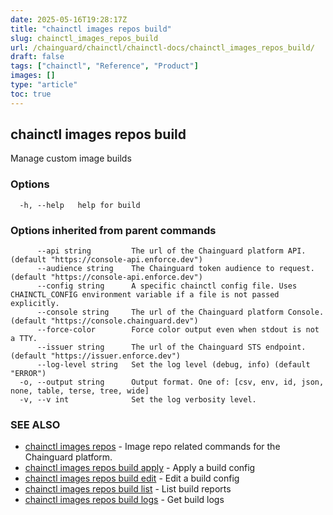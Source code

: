 ```yaml
---
date: 2025-05-16T19:28:17Z
title: "chainctl images repos build"
slug: chainctl_images_repos_build
url: /chainguard/chainctl/chainctl-docs/chainctl_images_repos_build/
draft: false
tags: ["chainctl", "Reference", "Product"]
images: []
type: "article"
toc: true
---
```

## chainctl images repos build

Manage custom image builds

### Options

```
  -h, --help   help for build
```

### Options inherited from parent commands

```
      --api string         The url of the Chainguard platform API. (default "https://console-api.enforce.dev")
      --audience string    The Chainguard token audience to request. (default "https://console-api.enforce.dev")
      --config string      A specific chainctl config file. Uses CHAINCTL_CONFIG environment variable if a file is not passed explicitly.
      --console string     The url of the Chainguard platform Console. (default "https://console.chainguard.dev")
      --force-color        Force color output even when stdout is not a TTY.
      --issuer string      The url of the Chainguard STS endpoint. (default "https://issuer.enforce.dev")
      --log-level string   Set the log level (debug, info) (default "ERROR")
  -o, --output string      Output format. One of: [csv, env, id, json, none, table, terse, tree, wide]
  -v, --v int              Set the log verbosity level.
```

### SEE ALSO

* [chainctl images repos](/chainguard/chainctl/chainctl-docs/chainctl_images_repos/)	 - Image repo related commands for the Chainguard platform.
* [chainctl images repos build apply](/chainguard/chainctl/chainctl-docs/chainctl_images_repos_build_apply/)	 - Apply a build config
* [chainctl images repos build edit](/chainguard/chainctl/chainctl-docs/chainctl_images_repos_build_edit/)	 - Edit a build config
* [chainctl images repos build list](/chainguard/chainctl/chainctl-docs/chainctl_images_repos_build_list/)	 - List build reports
* [chainctl images repos build logs](/chainguard/chainctl/chainctl-docs/chainctl_images_repos_build_logs/)	 - Get build logs

